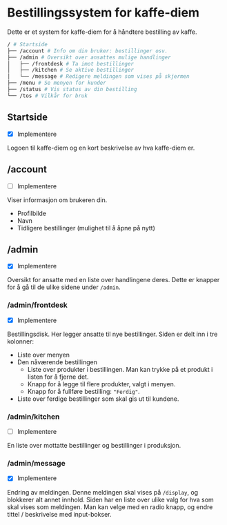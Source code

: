 # Bestillingssystem for kaffe-diem

Dette er et system for kaffe-diem for å håndtere bestilling av kaffe.

```bash
/ # Startside
├── /account # Info om din bruker: bestillinger osv.
├── /admin # Oversikt over ansattes mulige handlinger
│   ├── /frontdesk # Ta imot bestillinger
│   ├── /kitchen # Se aktive bestillinger
│   └── /message # Redigere meldingen som vises på skjermen
├── /menu # Se menyen for kunder
├── /status # Vis status av din bestilling
└── /tos # Vilkår for bruk
```

## Startside

- [x] Implementere

Logoen til kaffe-diem og en kort beskrivelse av hva kaffe-diem er.

## /account

- [ ] Implementere

Viser informasjon om brukeren din.

- Profilbilde
- Navn
- Tidligere bestillinger (mulighet til å åpne på nytt)

## /admin

- [x] Implementere

Oversikt for ansatte med en liste over handlingene deres. Dette er knapper for å gå til de ulike sidene under `/admin`.

### /admin/frontdesk

- [x] Implementere

Bestillingsdisk. Her legger ansatte til nye bestillinger. Siden er delt inn i tre kolonner:

- Liste over menyen
- Den nåværende bestillingen
  - Liste over produkter i bestillingen. Man kan trykke på et produkt i listen for å fjerne det.
  - Knapp for å legge til flere produkter, valgt i menyen.
  - Knapp for å fullføre bestilling: `"Ferdig"`.
- Liste over ferdige bestillinger som skal gis ut til kundene.

### /admin/kitchen

- [ ] Implementere

En liste over mottatte bestillinger og bestillinger i produksjon.

### /admin/message

- [x] Implementere

Endring av meldingen. Denne meldingen skal vises på `/display`, og blokkerer alt annet innhold. Siden har en liste over ulike valg for hva som skal vises som meldingen. Man kan velge med en radio knapp, og endre tittel / beskrivelse med input-bokser.
